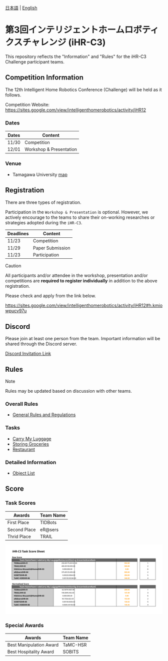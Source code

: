 [日本語](README.md) | [English](README_en.md)

# 第3回インテリジェントホームロボティクスチャレンジ (iHR-C3)

This repository reflects the "Information" and "Rules" for the iHR-C3 Challenge participant teams.


## Competition Information

The 12th Intelligent Home Robotics Conference (Challenge) will be held as it follows.
  
Competition Website: https://sites.google.com/view/intelligenthomerobotics/activity/iHR12

### Dates

| Dates | Content |
|---|---|
| 11/30 | Competition |
| 12/01 | Workshop & Presentation |

### Venue

* Tamagawa University [map](https://maps.app.goo.gl/GFWpf5UczVD4ue2N8)


## Registration

There are three types of registration.

Participation in the `Workshop & Presentation` is optional.
However, we actively encourage to the teams to share their on-working researches or strategies adopted during the  `iHR-C3`.

| Deadlines | Content |
| --- | --- |
| 11/23 | Competition |
| 11/29 | Paper Submission |
| 11/23 | Participation |

> [!Caution]
> All participants and/or attendee in the workshop, presentation and/or competitions are **required to register individually** in addition to the above registration.

Please check and apply from the link below.

https://sites.google.com/view/intelligenthomerobotics/activity/iHR12#h.kmiowpucv97u


## Discord

Please join at least one person from the team.
Important information will be shared through the Discord server.

[Discord Invitation Link](https://discord.gg/8gJYJqUVZA)


## Rules

> [!Note]
> Rules may be updated based on discussion with other teams.

### Overall Rules

* [General Rules and Regulations](./rules/ALL/grr_en.md)

### Tasks

* [Carry My Luggage](./rules/ALL/cml_en.md)
* [Storing Groceries](./rules/ALL/sg_en.md)
* [Restaurant](./rules/ALL/res_en.md)

### Detailed Information

<!-- * (TBD)Object List -->
* [Object List](./rules/ALL/doc/iHR-C3_object_list.pdf)


## Score

### Task Scores

| Awards | Team Name |
| --- | --- |
| First Place | TIDBots |
| Second Place | eR@sers |
| Thrid Place | TRAIL |


![](rules/ALL/doc/iHR-C3_SG-score.svg)


### Special Awards

| Awards | Team Name |
| --- | --- |
| Best Manipulation Award | TaMC-HSR |
| Best Hospitality Award | SOBITS |
